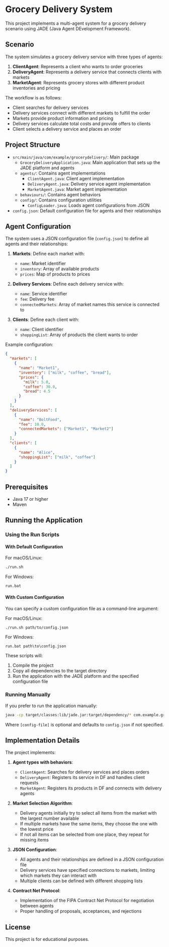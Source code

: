 # Grocery Delivery System

This project implements a multi-agent system for a grocery delivery scenario using JADE (Java Agent DEvelopment Framework). 

## Scenario

The system simulates a grocery delivery service with three types of agents:
1. **ClientAgent**: Represents a client who wants to order groceries
2. **DeliveryAgent**: Represents a delivery service that connects clients with markets
3. **MarketAgent**: Represents grocery stores with different product inventories and pricing

The workflow is as follows:
- Client searches for delivery services
- Delivery services connect with different markets to fulfill the order
- Markets provide product information and pricing
- Delivery services calculate total costs and provide offers to clients
- Client selects a delivery service and places an order

## Project Structure

- `src/main/java/com/example/grocerydelivery/`: Main package
  - `GroceryDeliveryApplication.java`: Main application that sets up the JADE platform and agents
  - `agents/`: Contains agent implementations
    - `ClientAgent.java`: Client agent implementation
    - `DeliveryAgent.java`: Delivery service agent implementation
    - `MarketAgent.java`: Market agent implementation
  - `behaviours/`: Contains agent behaviors
  - `config/`: Contains configuration utilities
    - `ConfigLoader.java`: Loads agent configurations from JSON
- `config.json`: Default configuration file for agents and their relationships

## Agent Configuration

The system uses a JSON configuration file (`config.json`) to define all agents and their relationships:

1. **Markets**: Define each market with:
   - `name`: Market identifier
   - `inventory`: Array of available products
   - `prices`: Map of products to prices

2. **Delivery Services**: Define each delivery service with:
   - `name`: Service identifier
   - `fee`: Delivery fee
   - `connectedMarkets`: Array of market names this service is connected to

3. **Clients**: Define each client with:
   - `name`: Client identifier
   - `shoppingList`: Array of products the client wants to order

Example configuration:
```json
{
  "markets": [
    {
      "name": "Market1",
      "inventory": ["milk", "coffee", "bread"],
      "prices": {
        "milk": 5.0,
        "coffee": 30.0,
        "bread": 4.5
      }
    }
  ],
  "deliveryServices": [
    {
      "name": "BoltFood",
      "fee": 10.0,
      "connectedMarkets": ["Market1", "Market2"]
    }
  ],
  "clients": [
    {
      "name": "Alice",
      "shoppingList": ["milk", "coffee"]
    }
  ]
}
```

## Prerequisites

- Java 17 or higher
- Maven

## Running the Application

### Using the Run Scripts

#### With Default Configuration

For macOS/Linux:
```bash
./run.sh
```

For Windows:
```
run.bat
```

#### With Custom Configuration

You can specify a custom configuration file as a command-line argument:

For macOS/Linux:
```bash
./run.sh path/to/config.json
```

For Windows:
```
run.bat path\to\config.json
```

These scripts will:
1. Compile the project
2. Copy all dependencies to the target directory
3. Run the application with the JADE platform and the specified configuration file

### Running Manually

If you prefer to run the application manually:

```bash
java -cp target/classes:lib/jade.jar:target/dependency/* com.example.grocerydelivery.GroceryDeliveryApplication [config-file]
```

Where `[config-file]` is optional and defaults to `config.json` if not specified.

## Implementation Details

The project implements:

1. **Agent types with behaviors**:
   - `ClientAgent`: Searches for delivery services and places orders
   - `DeliveryAgent`: Registers its service in DF and handles client requests
   - `MarketAgent`: Registers its products in DF and connects with delivery agents

2. **Market Selection Algorithm**:
   - Delivery agents initially try to select all items from the market with the largest number available
   - If multiple markets have the same items, they choose the one with the lowest price
   - If not all items can be selected from one place, they repeat for missing items

3. **JSON Configuration**:
   - All agents and their relationships are defined in a JSON configuration file
   - Delivery services have specified connections to markets, limiting which markets they can interact with
   - Multiple clients can be defined with different shopping lists

4. **Contract Net Protocol**:
   - Implementation of the FIPA Contract Net Protocol for negotiation between agents
   - Proper handling of proposals, acceptances, and rejections

## License

This project is for educational purposes. 